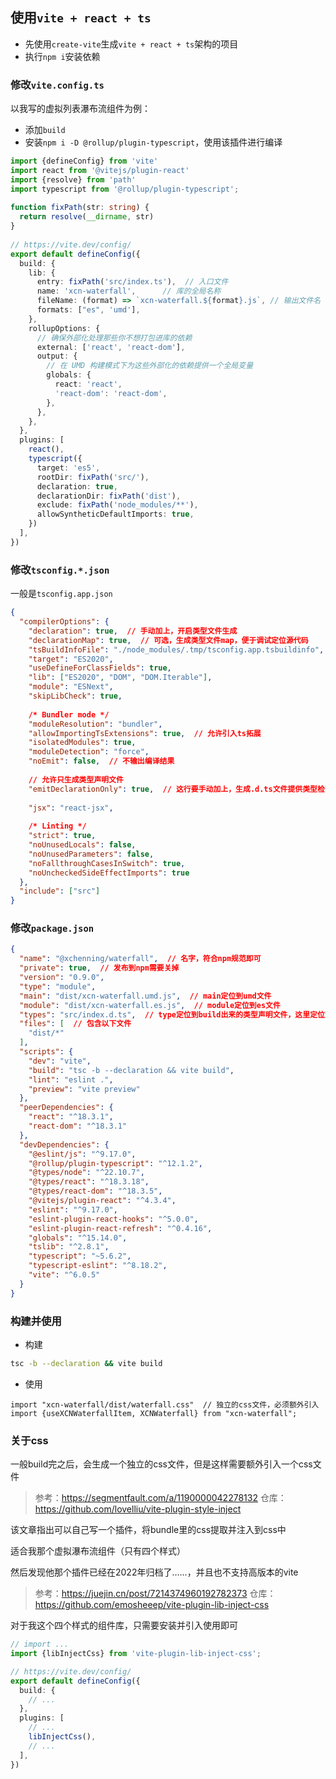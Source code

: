 ## 使用`vite + react + ts`

- 先使用`create-vite`生成`vite + react + ts`架构的项目
- 执行`npm i`安装依赖

### 修改`vite.config.ts`

以我写的虚拟列表瀑布流组件为例：

- 添加`build`
- 安装`npm i -D @rollup/plugin-typescript`，使用该插件进行编译

```ts
import {defineConfig} from 'vite'  
import react from '@vitejs/plugin-react'  
import {resolve} from 'path'  
import typescript from '@rollup/plugin-typescript';  
  
function fixPath(str: string) {  
  return resolve(__dirname, str)  
}  
  
// https://vite.dev/config/  
export default defineConfig({  
  build: {  
    lib: {  
      entry: fixPath('src/index.ts'),  // 入口文件  
      name: 'xcn-waterfall',      // 库的全局名称  
      fileName: (format) => `xcn-waterfall.${format}.js`, // 输出文件名  
      formats: ["es", 'umd'],  
    },  
    rollupOptions: {  
      // 确保外部化处理那些你不想打包进库的依赖  
      external: ['react', 'react-dom'],  
      output: {  
        // 在 UMD 构建模式下为这些外部化的依赖提供一个全局变量  
        globals: {  
          react: 'react',  
          'react-dom': 'react-dom',  
        },  
      },  
    },  
  },  
  plugins: [  
    react(),  
    typescript({  
      target: 'es5',  
      rootDir: fixPath('src/'),  
      declaration: true,  
      declarationDir: fixPath('dist'),  
      exclude: fixPath('node_modules/**'),  
      allowSyntheticDefaultImports: true,  
    })  
  ],  
})
```

### 修改`tsconfig.*.json`

一般是`tsconfig.app.json`

```json
{  
  "compilerOptions": {  
    "declaration": true,  // 手动加上，开启类型文件生成
    "declarationMap": true,  // 可选，生成类型文件map，便于调试定位源代码
    "tsBuildInfoFile": "./node_modules/.tmp/tsconfig.app.tsbuildinfo",  
    "target": "ES2020",  
    "useDefineForClassFields": true,  
    "lib": ["ES2020", "DOM", "DOM.Iterable"],  
    "module": "ESNext",  
    "skipLibCheck": true,  
  
    /* Bundler mode */  
    "moduleResolution": "bundler",  
    "allowImportingTsExtensions": true,  // 允许引入ts拓展
    "isolatedModules": true,  
    "moduleDetection": "force",  
    "noEmit": false,  // 不输出编译结果
    
    // 允许只生成类型声明文件
    "emitDeclarationOnly": true,  // 这行要手动加上，生成.d.ts文件提供类型检查
    
    "jsx": "react-jsx",  
  
    /* Linting */  
    "strict": true,  
    "noUnusedLocals": false,  
    "noUnusedParameters": false,  
    "noFallthroughCasesInSwitch": true,  
    "noUncheckedSideEffectImports": true  
  },  
  "include": ["src"]  
}
```

### 修改`package.json`

```json
{  
  "name": "@xchenning/waterfall",  // 名字，符合npm规范即可
  "private": true,  // 发布到npm需要关掉
  "version": "0.9.0",  
  "type": "module",  
  "main": "dist/xcn-waterfall.umd.js",  // main定位到umd文件
  "module": "dist/xcn-waterfall.es.js",  // module定位到es文件
  "types": "src/index.d.ts",  // type定位到build出来的类型声明文件，这里定位到入口的.d.ts
  "files": [  // 包含以下文件
    "dist/*"  
  ],  
  "scripts": {  
    "dev": "vite",  
    "build": "tsc -b --declaration && vite build",  
    "lint": "eslint .",  
    "preview": "vite preview"  
  },  
  "peerDependencies": {  
    "react": "^18.3.1",  
    "react-dom": "^18.3.1"  
  },  
  "devDependencies": {  
    "@eslint/js": "^9.17.0",  
    "@rollup/plugin-typescript": "^12.1.2",  
    "@types/node": "^22.10.7",  
    "@types/react": "^18.3.18",  
    "@types/react-dom": "^18.3.5",  
    "@vitejs/plugin-react": "^4.3.4",  
    "eslint": "^9.17.0",  
    "eslint-plugin-react-hooks": "^5.0.0",  
    "eslint-plugin-react-refresh": "^0.4.16",  
    "globals": "^15.14.0",  
    "tslib": "^2.8.1",  
    "typescript": "~5.6.2",  
    "typescript-eslint": "^8.18.2",  
    "vite": "^6.0.5"  
  }  
}
```

### 构建并使用

- 构建
```sh
tsc -b --declaration && vite build
```

- 使用
```tsx
import "xcn-waterfall/dist/waterfall.css"  // 独立的css文件，必须额外引入
import {useXCNWaterfallItem, XCNWaterfall} from "xcn-waterfall";
```

### 关于css

一般build完之后，会生成一个独立的css文件，但是这样需要额外引入一个css文件

> 参考：https://segmentfault.com/a/1190000042278132
> 仓库：https://github.com/lovelliu/vite-plugin-style-inject

该文章指出可以自己写一个插件，将bundle里的css提取并注入到css中

适合我那个虚拟瀑布流组件（只有四个样式）

然后发现他那个插件已经在2022年归档了......，并且也不支持高版本的vite

> 参考：https://juejin.cn/post/7214374960192782373
> 仓库：https://github.com/emosheeep/vite-plugin-lib-inject-css

对于我这个四个样式的组件库，只需要安装并引入使用即可

```ts
// import ...
import {libInjectCss} from 'vite-plugin-lib-inject-css';  

// https://vite.dev/config/  
export default defineConfig({  
  build: {  
	// ...
  },  
  plugins: [  
	// ...
    libInjectCss(),  
    // ...
  ],  
})
```

